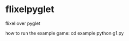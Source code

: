 flixelpyglet
============

flixel over pyglet

how to run the example game: 
  cd example
  python g1.py
